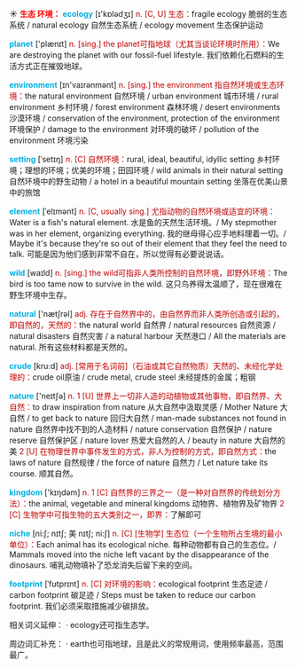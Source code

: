 ☀ <font color="red">**生态 环境：**</font>
<font color="sky blue">**ecology**</font> [ɪ'kɒlədӡɪ] 
<font color="#c00000">n. [C, U] 生态：</font>fragile ecology 脆弱的生态系统 / natural ecology 自然生态系统 / ecology movement 生态保护运动

<font color="sky blue">**planet**</font> ['plænɪt] 
<font color="#c00000">n. [sing.] the planet可指地球（尤其当谈论环境时所用）：</font>We are destroying the planet with our fossil-fuel lifestyle. 我们依赖化石燃料的生活方式正在摧毁地球。

<font color="sky blue">**environment**</font> [ɪn'vaɪrənmənt] 
<font color="#c00000">n. [sing.] the environment 指自然环境或生态环境：</font>the natural environment 自然环境 / urban environment 城市环境 / rural environment 乡村环境 / forest environment 森林环境 / desert environments 沙漠环境 / conservation of the environment, protection of the environment 环境保护 / damage to the environment 对环境的破坏 / pollution of the environment 环境污染
           
<font color="sky blue">**setting**</font> [ˈsetɪŋ]
<font color="#c00000">n. [C] 自然环境：</font>rural, ideal, beautiful, idyllic setting 乡村环境；理想的环境；优美的环境；田园环境 / wild animals in their natural setting 自然环境中的野生动物 / a hotel in a beautiful mountain setting 坐落在优美山景中的旅馆
           
<font color="sky blue">**element**</font> [ˈelɪmənt]
<font color="#c00000">n. [C, usually sing.] 尤指动物的自然环境或适宜的环境：</font>Water is a fish's natural element. 水是鱼的天然生活环境。/ My stepmother was in her element, organizing everything. 我的继母得心应手地料理着一切。/ Maybe it's because they're so out of their element that they feel the need to talk. 可能是因为他们感到非常不自在，所以觉得有必要说说话。

<font color="sky blue">**wild**</font> [waɪld] 
<font color="#c00000">n. [sing.] the wild可指非人类所控制的自然环境，即野外环境：</font>The bird is too tame now to survive in the wild. 这只鸟养得太温顺了，现在很难在野生环境中生存。

<font color="sky blue">**natural**</font> ['nætʃrəl] 
<font color="#c00000">adj. 存在于自然界中的，由自然界而非人类所创造或引起的，即自然的，天然的：</font>the natural world 自然界 / natural resources 自然资源 / natural disasters 自然灾害 / a natural harbour 天然港口 / All the materials are natural. 所有这些材料都是天然的。
           
<font color="sky blue">**crude**</font> [kru:d]
<font color="#c00000">adj. [常用于名词前]（石油或其它自然物质）天然的、未经化学处理的：</font>crude oil原油 / crude metal, crude steel 未经提炼的金属；粗钢

<font color="sky blue">**nature**</font> ['neɪtʃə] 
<font color="#c00000">n. 1 [U] 世界上一切非人造的动植物或其他事物，即自然界、大自然：</font>to draw inspiration from nature 从大自然中汲取灵感 / Mother Nature 大自然 / to get back to nature 回归大自然 / man-made substances not found in nature 自然界中找不到的人造材料 / nature conservation 自然保护 / nature reserve 自然保护区 / nature lover 热爱大自然的人 / beauty in nature 大自然的美 <font color="#c00000">2 [U] 在物理世界中事件发生的方式，非人为控制的方式，即自然方式：</font>the laws of nature 自然规律 / the force of nature 自然力 / Let nature take its course. 顺其自然。

<font color="sky blue">**kingdom**</font> ['kɪŋdəm] 
<font color="#c00000">n. 1 [C] 自然界的三界之一（是一种对自然界的传统划分方法）：</font>the animal, vegetable and mineral kingdoms 动物界、植物界及矿物界 <font color="#c00000">2 [C] 生物学中可指生物的五大类别之一，即界：</font>了解即可
           
<font color="sky blue">**niche**</font> [ni:ʃ; nɪtʃ; 美 nɪtʃ; ni:ʃ]
<font color="#c00000">n. [C] [生物学] 生态位（一个生物所占生境的最小单位）：</font>Each animal has its ecological niche. 每种动物都有自己的生态位。/ Mammals moved into the niche left vacant by the disappearance of the dinosaurs. 哺乳动物填补了恐龙消失后留下来的空间。
          
<font color="sky blue">**footprint**</font> [ˈfʊtprɪnt]
<font color="#c00000">n. [C] 对环境的影响：</font>ecological footprint 生态足迹 / carbon footprint 碳足迹 / Steps must be taken to reduce our carbon footprint. 我们必须采取措施减少碳排放。

相关词义延伸：
· ecology还可指生态学。

周边词汇补充：
· earth也可指地球，且是此义的常规用词，使用频率最高，范围最广。